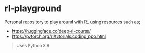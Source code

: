 # rl-playground

Personal repository to play around with RL using resources such as;

- https://huggingface.co/deep-rl-course/
- https://pytorch.org/rl/tutorials/coding_ppo.html

> Uses Python 3.8
